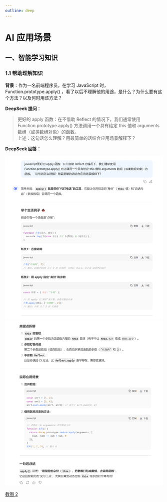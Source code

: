 ```yaml
---
outline: deep
---
```


# AI 应用场景

## 一、智能学习知识

### 1.1 帮助理解知识

**背景**：作为一名前端程序员，在学习 JavaScript 时，Function.prototype.apply() ，看了以后不理解他的用途，是什么？为什么要有这个方法？以及何时用该方法？

**DeepSeek 提问**：

> 更好的 apply 函数：在不借助 Reflect 的情况下，我们通常使用 Function.prototype.apply() 方法调用一个具有给定 this 值和 arguments 数组（或类数组对象）的函数。  
> 上述：这句话怎么理解？用最简单的话结合应用场景解释下？

**DeepSeek 回答**：

![截图1](./assets/01.png)
![截图2](./assets/02.png)

[截图 2](./aaa.md)
